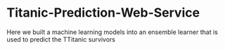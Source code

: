 # Titanic-Prediction-Web-Service
Here we built a machine learning models into an ensemble learner that is used to predict the TTitanic survivors
